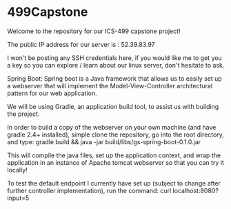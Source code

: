 # 499Capstone

Welcome to the repository for our ICS-499 capstone project!

The public IP address for our server is : 52.39.83.97

I won't be posting any SSH credentials here, if you would like me to get you a key so you can explore / learn about our linux server, don't hesitate to ask.

Spring Boot: 
Spring boot is a Java framework that allows us to easily set up a webserver that will implement the Model-View-Controller architectural pattern for our web application.

We will be using Gradle, an application build tool, to assist us with building the project.

In order to build a copy of the webserver on your own machine (and have gradle 2.4+ installed), simple clone the repository, go into the root directory, and type: 
gradle build && java -jar build/libs/gs-spring-boot-0.1.0.jar

This will compile the java files, set up the application context, and wrap the application in an instance of Apache tomcat webserver so that you can try it locally!

To test the default endpoint I currently have set up (subject to change after further controller implementation), run the command: curl localhost:8080?input=5 


